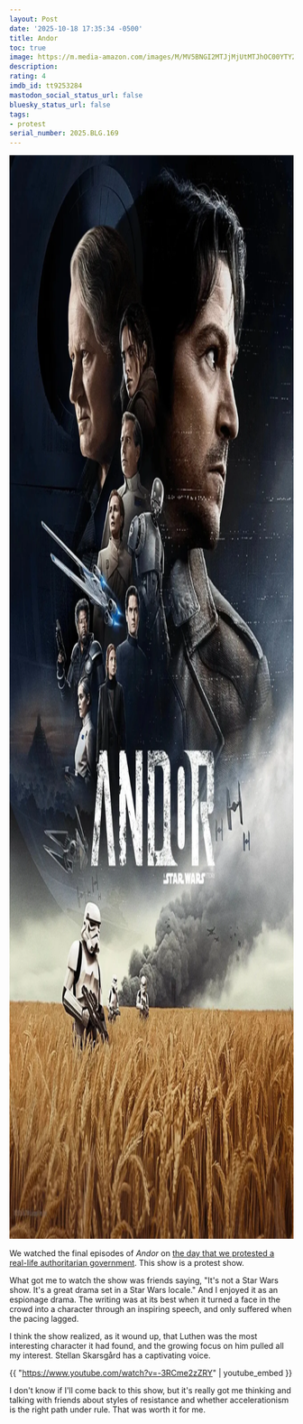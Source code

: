 ```yaml
---
layout: Post
date: '2025-10-18 17:35:34 -0500'
title: Andor
toc: true
image: https://m.media-amazon.com/images/M/MV5BNGI2MTJjMjUtMTJhOC00YTY2LTg1NjUtMTdmMjg4YTk2YjM5XkEyXkFqcGc@._V1_SX300.jpg
description:
rating: 4
imdb_id: tt9253284
mastodon_social_status_url: false
bluesky_status_url: false
tags:
- protest
serial_number: 2025.BLG.169
---
```

<img width="1280" height="1920" alt="Andor" src="/assets/images/6b1c0ca5-9d8d-4f71-b351-8ee65d935cb9.png" />

We watched the final episodes of _Andor_ on [the day that we protested a real-life authoritarian government](https://www.joshbeckman.org/blog/no-kings-protest-chicago-20251018). This show is a protest show. 

What got me to watch the show was friends saying, "It's not a Star Wars show. It's a great drama set in a Star Wars locale." And I enjoyed it as an espionage drama. The writing was at its best when it turned a face in the crowd into a character through an inspiring speech, and only suffered when the pacing lagged.

I think the show realized, as it wound up, that Luthen was the most interesting character it had found, and the growing focus on him pulled all my interest. Stellan Skarsgård has a captivating voice.

{{ "https://www.youtube.com/watch?v=-3RCme2zZRY" | youtube_embed }}

I don't know if I'll come back to this show, but it's really got me thinking and talking with friends about styles of resistance and whether accelerationism is the right path under rule. That was worth it for me.
